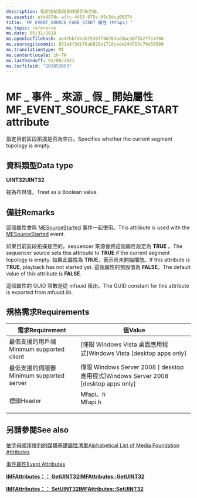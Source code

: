 ```yaml
---
description: 指定目前區段拓撲是否為空白。
ms.assetid: efd497dc-affc-4453-975c-09c5dca06374
title: 'MF_EVENT_SOURCE_FAKE_START 屬性 (Mfapi) '
ms.topic: reference
ms.date: 05/31/2018
ms.openlocfilehash: ae47bbfdedb7535ff46763ad5bc36f552ffe4780
ms.sourcegitcommit: 831e8f3db78ab820e1710cede244553c70e50500
ms.translationtype: MT
ms.contentlocale: zh-TW
ms.lasthandoff: 01/08/2021
ms.locfileid: "103853003"
---
```

# <a name="mf_event_source_fake_start-attribute"></a><span data-ttu-id="2ada4-103">MF \_ 事件 \_ 來源 \_ 假 \_ 開始屬性</span><span class="sxs-lookup"><span data-stu-id="2ada4-103">MF\_EVENT\_SOURCE\_FAKE\_START attribute</span></span>

<span data-ttu-id="2ada4-104">指定目前區段拓撲是否為空白。</span><span class="sxs-lookup"><span data-stu-id="2ada4-104">Specifies whether the current segment topology is empty.</span></span>

## <a name="data-type"></a><span data-ttu-id="2ada4-105">資料類型</span><span class="sxs-lookup"><span data-stu-id="2ada4-105">Data type</span></span>

<span data-ttu-id="2ada4-106">**UINT32**</span><span class="sxs-lookup"><span data-stu-id="2ada4-106">**UINT32**</span></span>

<span data-ttu-id="2ada4-107">視為布林值。</span><span class="sxs-lookup"><span data-stu-id="2ada4-107">Treat as a Boolean value.</span></span>

## <a name="remarks"></a><span data-ttu-id="2ada4-108">備註</span><span class="sxs-lookup"><span data-stu-id="2ada4-108">Remarks</span></span>

<span data-ttu-id="2ada4-109">這個屬性會與 [MESourceStarted](mesourcestarted.md) 事件一起使用。</span><span class="sxs-lookup"><span data-stu-id="2ada4-109">This attribute is used with the [MESourceStarted](mesourcestarted.md) event.</span></span>

<span data-ttu-id="2ada4-110">如果目前區段拓撲是空的，sequencer 來源會將這個屬性設定為 **TRUE** 。</span><span class="sxs-lookup"><span data-stu-id="2ada4-110">The sequencer source sets this attribute to **TRUE** if the current segment topology is empty.</span></span> <span data-ttu-id="2ada4-111">如果此屬性為 **TRUE**，表示尚未開始播放。</span><span class="sxs-lookup"><span data-stu-id="2ada4-111">If this attribute is **TRUE**, playback has not started yet.</span></span> <span data-ttu-id="2ada4-112">這個屬性的預設值為 **FALSE**。</span><span class="sxs-lookup"><span data-stu-id="2ada4-112">The default value of this attribute is **FALSE**.</span></span>

<span data-ttu-id="2ada4-113">這個屬性的 GUID 常數是從 mfuuid 匯出。</span><span class="sxs-lookup"><span data-stu-id="2ada4-113">The GUID constant for this attribute is exported from mfuuid.lib.</span></span>

## <a name="requirements"></a><span data-ttu-id="2ada4-114">規格需求</span><span class="sxs-lookup"><span data-stu-id="2ada4-114">Requirements</span></span>



| <span data-ttu-id="2ada4-115">需求</span><span class="sxs-lookup"><span data-stu-id="2ada4-115">Requirement</span></span> | <span data-ttu-id="2ada4-116">值</span><span class="sxs-lookup"><span data-stu-id="2ada4-116">Value</span></span> |
|-------------------------------------|------------------------------------------------------------------------------------|
| <span data-ttu-id="2ada4-117">最低支援的用戶端</span><span class="sxs-lookup"><span data-stu-id="2ada4-117">Minimum supported client</span></span><br/> | <span data-ttu-id="2ada4-118">\[僅限 Windows Vista 桌面應用程式\]</span><span class="sxs-lookup"><span data-stu-id="2ada4-118">Windows Vista \[desktop apps only\]</span></span><br/>                                     |
| <span data-ttu-id="2ada4-119">最低支援的伺服器</span><span class="sxs-lookup"><span data-stu-id="2ada4-119">Minimum supported server</span></span><br/> | <span data-ttu-id="2ada4-120">僅限 Windows Server 2008 \[ desktop 應用程式\]</span><span class="sxs-lookup"><span data-stu-id="2ada4-120">Windows Server 2008 \[desktop apps only\]</span></span><br/>                               |
| <span data-ttu-id="2ada4-121">標頭</span><span class="sxs-lookup"><span data-stu-id="2ada4-121">Header</span></span><br/>                   | <dl> <span data-ttu-id="2ada4-122"><dt>Mfapi。h</dt></span><span class="sxs-lookup"><span data-stu-id="2ada4-122"><dt>Mfapi.h</dt></span></span> </dl> |



## <a name="see-also"></a><span data-ttu-id="2ada4-123">另請參閱</span><span class="sxs-lookup"><span data-stu-id="2ada4-123">See also</span></span>

<dl> <dt>

[<span data-ttu-id="2ada4-124">依字母順序排列的媒體基礎屬性清單</span><span class="sxs-lookup"><span data-stu-id="2ada4-124">Alphabetical List of Media Foundation Attributes</span></span>](alphabetical-list-of-media-foundation-attributes.md)
</dt> <dt>

[<span data-ttu-id="2ada4-125">事件屬性</span><span class="sxs-lookup"><span data-stu-id="2ada4-125">Event Attributes</span></span>](event-attributes.md)
</dt> <dt>

[<span data-ttu-id="2ada4-126">**IMFAttributes：： GetUINT32**</span><span class="sxs-lookup"><span data-stu-id="2ada4-126">**IMFAttributes::GetUINT32**</span></span>](/windows/desktop/api/mfobjects/nf-mfobjects-imfattributes-getuint32)
</dt> <dt>

[<span data-ttu-id="2ada4-127">**IMFAttributes：： SetUINT32**</span><span class="sxs-lookup"><span data-stu-id="2ada4-127">**IMFAttributes::SetUINT32**</span></span>](/windows/desktop/api/mfobjects/nf-mfobjects-imfattributes-setuint32)
</dt> </dl>

 

 




